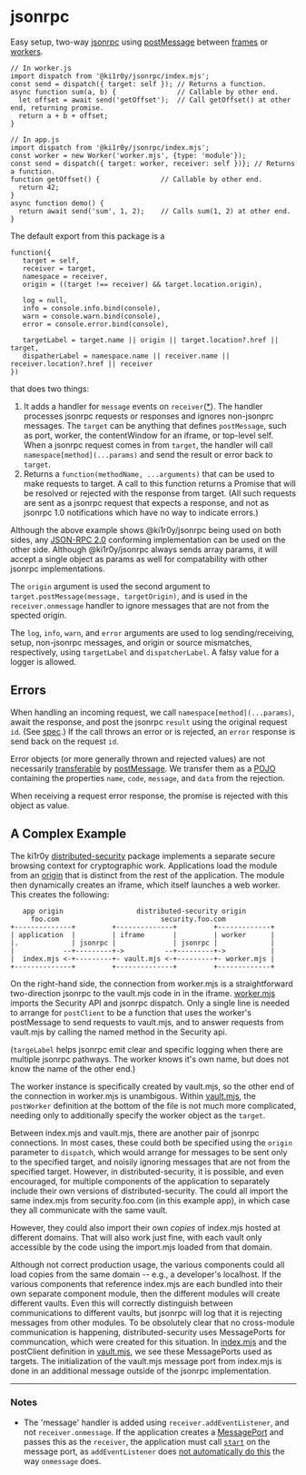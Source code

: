 # jsonrpc

Easy setup, two-way [jsonrpc](https://www.jsonrpc.org/specification) using [postMessage](https://developer.mozilla.org/en-US/docs/Web/API/Window/postMessage) between [frames](https://developer.mozilla.org/en-US/docs/Glossary/WindowProxy) or [workers](https://developer.mozilla.org/en-US/docs/Web/API/Worker).

```
// In worker.js
import dispatch from '@ki1r0y/jsonrpc/index.mjs';
const send = dispatch({ target: self }); // Returns a function.
async function sum(a, b) {               // Callable by other end.
  let offset = await send('getOffset');  // Call getOffset() at other end, returning promise.
  return a + b + offset;
}

// In app.js
import dispatch from '@ki1r0y/jsonrpc/index.mjs';
const worker = new Worker('worker.mjs', {type: 'module'});
const send = dispatch({ target: worker, receiver: self })}; // Returns a function.
function getOffset() {               // Callable by other end.
  return 42;
}
async function demo() {
  return await send('sum', 1, 2);    // Calls sum(1, 2) at other end.
}
```

The default export from this package is a

```
function({
   target = self,
   receiver = target,
   namespace = receiver,
   origin = ((target !== receiver) && target.location.origin),

   log = null,
   info = console.info.bind(console),
   warn = console.warn.bind(console),
   error = console.error.bind(console),
      
   targetLabel = target.name || origin || target.location?.href || target,
   dispatherLabel = namespace.name || receiver.name || receiver.location?.href || receiver
})
```
that does two things:

1. It adds a handler for `message` events on `receiver`([*](#notes)). The handler processes jsonrpc requests or responses and ignores non-jsonprc messages. The `target` can be anything that defines `postMessage`, such as port, worker, the contentWindow for an iframe, or top-level self. When a jsonrpc request comes in from `target`, the handler will call `namespace[method](...params)` and send the result or error back to `target`.
2. Returns a `function(methodName, ...arguments)` that can be used to make requests to target. A call to this function returns a Promise that will be resolved or rejected with the response from target. (All such requests are sent as a jsonrpc request that expects a response, and not as jsonrpc 1.0 notifications which have no way to indicate errors.)

Although the above example shows @ki1r0y/jsonrpc being used on both sides, any [JSON-RPC 2.0](https://www.jsonrpc.org/specification) conforming implementation can be used on the other side. Although @ki1r0y/jsonrpc always sends array params, it will accept a single object as params as well for compatability with other jsonrpc implementations.

The `origin` argument is used the second argument to `target.postMessage(message, targetOrigin)`, and is used in the `receiver.onmessage` handler to ignore messages that are not from the spected origin.

The `log`, `info`, `warn`, and `error` arguments are used to log sending/receiving, setup, non-jsonrpc messages, and origin or source mismatches, respectively, using `targetLabel` and `dispatcherLabel`. A falsy value for a logger is allowed.

## Errors

When handling an incoming request, we call `namespace[method](...params)`, await the response, and post the jsonrpc `result` using the original request `id`. (See [spec](https://www.jsonrpc.org/specification).) If the call throws an error or is rejected, an `error` response is send back on the request `id`.

Error objects (or more generally thrown and rejected values) are not necessarily [transferable](https://developer.mozilla.org/en-US/docs/Web/API/Web_Workers_API/Transferable_objects) by [postMessage](https://developer.mozilla.org/en-US/docs/Web/API/Window/postMessage). We transfer them as a [POJO](https://developer.mozilla.org/en-US/docs/Web/JavaScript/Reference/Global_Objects/Object) containing the properties `name`, `code`, `message`, and `data` from the rejection.

When receiving a request error response, the promise is rejected with this object as value.

## A Complex Example

The ki1r0y [distributed-security](https://github.com/kilroy-code/distributed-security) package implements a separate secure browsing context for cryptographic work. Applications load the module from an [origin](https://developer.mozilla.org/en-US/docs/Glossary/Origin) that is distinct from the rest of the application. The module then dynamically creates an iframe, which itself launches a web worker. This creates the following:

```
   app origin                  distributed-security origin
     foo.com                         security.foo.com
+--------------+         +--------------+         +-------------+
| application  |         | iframe       |         | worker      |
|.             | jsonrpc |              | jsonrpc |             |     
|            --+---------+->          --+---------+->           |
|  index.mjs <-+---------+- vault.mjs <-+---------+- worker.mjs |
+--------------+         +--------------+         +-------------+
```

On the right-hand side, the connection from worker.mjs is a straightforward two-direction jsonrpc to the vault.mjs code in in the iframe. [worker.mjs](https://github.com/kilroy-code/distributed-security/blob/main/lib/worker.mjs) imports the Security API and jsonrpc dispatch. Only a single line is needed to arrange for `postClient` to be a function that uses the worker's postMessage to send requests to vault.mjs, and to answer requests from vault.mjs by calling the named method in the Security api. 

(`targeLabel` helps jsonrpc emit clear and specific logging when there are multiple jsonrpc pathways. The worker knows it's own name, but does not know the name of the other end.)

The worker instance is specifically created by vault.mjs, so the other end of the connection in worker.mjs is unambigous. Within [vault.mjs](https://github.com/kilroy-code/distributed-security/blob/main/lib/vault.mjs), the `postWorker` definition at the bottom of the file is not much more complicated, needing only to additionally specify the worker object as the `target`.

Between index.mjs and vault.mjs, there are another pair of jsonrpc connections. In most cases, these could both be specified using the `origin` parameter to `dispatch`, which would arrange for messages to be sent only to the specified target, and noisily ignoring messages that are not from the specified target. However, in distributed-security, it is possible, and even encouraged, for multiple components of the application to separately include their own versions of distributed-security. The could all import the same index.mjs from security.foo.com (in this example app), in which case they all communicate with the same vault.  

However, they could also import their own *copies* of index.mjs hosted at different domains. That will also work just fine, with each vault only accessible by the code using the import.mjs loaded from that domain.

Although not correct production usage, the various components could all load copies from the same domain -- e.g., a developer's localhost. If the various components that reference index.mjs are each bundled into their own separate component module, then the different modules will create different vaults. Even this will correctly distinguish between communications to different vaults, but jsonrpc will log that it is rejecting messages from other modules. To be obsolutely clear that no cross-module communication is happening, distributed-security uses MessagePorts for communcation, which were created for this situation. In [index.mjs](https://github.com/kilroy-code/distributed-security/blob/main/index.mjs) and the postClient definition in [vault.mjs](https://github.com/kilroy-code/distributed-security/blob/main/lib/vault.mjs), we see these MessagePorts used as targets. The initialization of the vault.mjs message port from index.mjs is done in an additional message outside of the jsonrpc implementation.

---
### Notes

- The 'message' handler is added using `receiver.addEventListener`, and not `receiver.onmessage`. If the application creates a [MessagePort](https://developer.mozilla.org/en-US/docs/Web/API/MessagePort) and passes this as the `receiver`, the application must call [`start`](https://developer.mozilla.org/en-US/docs/Web/API/MessagePort/start) on the message port, as `addEventListener` does [not automatically do this](https://developer.mozilla.org/en-US/docs/Web/API/MessagePort/message_event) the way `onmessage` does.
